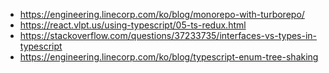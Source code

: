 - https://engineering.linecorp.com/ko/blog/monorepo-with-turborepo/
- https://react.vlpt.us/using-typescript/05-ts-redux.html
- https://stackoverflow.com/questions/37233735/interfaces-vs-types-in-typescript
- https://engineering.linecorp.com/ko/blog/typescript-enum-tree-shaking
